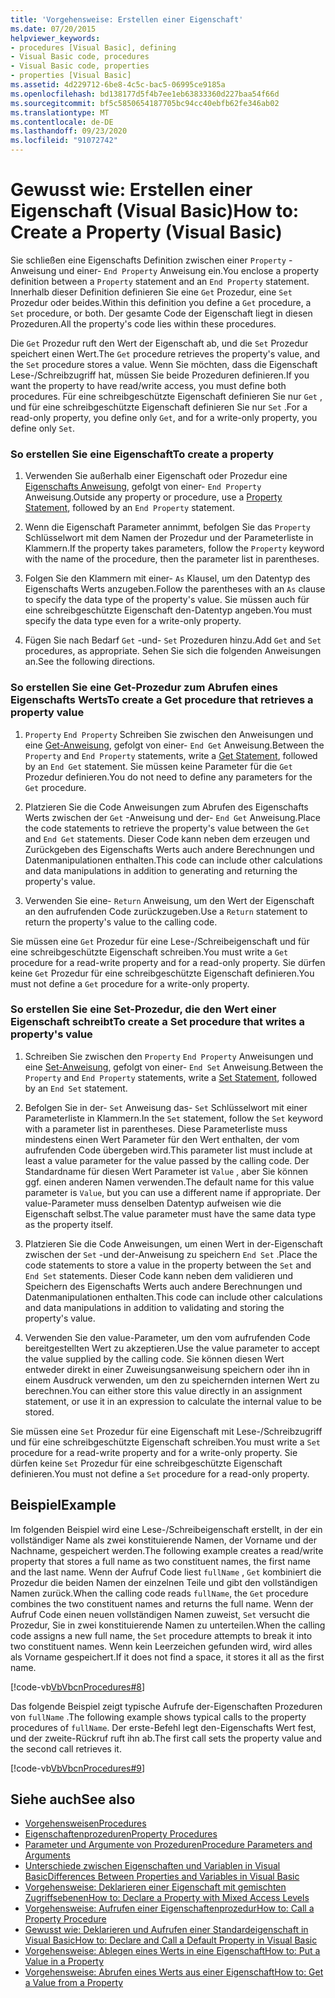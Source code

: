 ```yaml
---
title: 'Vorgehensweise: Erstellen einer Eigenschaft'
ms.date: 07/20/2015
helpviewer_keywords:
- procedures [Visual Basic], defining
- Visual Basic code, procedures
- Visual Basic code, properties
- properties [Visual Basic]
ms.assetid: 4d229712-6be8-4c5c-bac5-06995ce9185a
ms.openlocfilehash: bd138177d5f4b7ee1eb63833360d227baa54f66d
ms.sourcegitcommit: bf5c5850654187705bc94cc40ebfb62fe346ab02
ms.translationtype: MT
ms.contentlocale: de-DE
ms.lasthandoff: 09/23/2020
ms.locfileid: "91072742"
---
```

# <a name="how-to-create-a-property-visual-basic"></a><span data-ttu-id="6ea5a-102">Gewusst wie: Erstellen einer Eigenschaft (Visual Basic)</span><span class="sxs-lookup"><span data-stu-id="6ea5a-102">How to: Create a Property (Visual Basic)</span></span>

<span data-ttu-id="6ea5a-103">Sie schließen eine Eigenschafts Definition zwischen einer `Property` -Anweisung und einer- `End Property` Anweisung ein.</span><span class="sxs-lookup"><span data-stu-id="6ea5a-103">You enclose a property definition between a `Property` statement and an `End Property` statement.</span></span> <span data-ttu-id="6ea5a-104">Innerhalb dieser Definition definieren Sie eine `Get` Prozedur, eine `Set` Prozedur oder beides.</span><span class="sxs-lookup"><span data-stu-id="6ea5a-104">Within this definition you define a `Get` procedure, a `Set` procedure, or both.</span></span> <span data-ttu-id="6ea5a-105">Der gesamte Code der Eigenschaft liegt in diesen Prozeduren.</span><span class="sxs-lookup"><span data-stu-id="6ea5a-105">All the property's code lies within these procedures.</span></span>  
  
 <span data-ttu-id="6ea5a-106">Die `Get` Prozedur ruft den Wert der Eigenschaft ab, und die `Set` Prozedur speichert einen Wert.</span><span class="sxs-lookup"><span data-stu-id="6ea5a-106">The `Get` procedure retrieves the property's value, and the `Set` procedure stores a value.</span></span> <span data-ttu-id="6ea5a-107">Wenn Sie möchten, dass die Eigenschaft Lese-/Schreibzugriff hat, müssen Sie beide Prozeduren definieren.</span><span class="sxs-lookup"><span data-stu-id="6ea5a-107">If you want the property to have read/write access, you must define both procedures.</span></span> <span data-ttu-id="6ea5a-108">Für eine schreibgeschützte Eigenschaft definieren Sie nur `Get` , und für eine schreibgeschützte Eigenschaft definieren Sie nur `Set` .</span><span class="sxs-lookup"><span data-stu-id="6ea5a-108">For a read-only property, you define only `Get`, and for a write-only property, you define only `Set`.</span></span>  
  
### <a name="to-create-a-property"></a><span data-ttu-id="6ea5a-109">So erstellen Sie eine Eigenschaft</span><span class="sxs-lookup"><span data-stu-id="6ea5a-109">To create a property</span></span>  
  
1. <span data-ttu-id="6ea5a-110">Verwenden Sie außerhalb einer Eigenschaft oder Prozedur eine [Eigenschafts Anweisung](../../../language-reference/statements/property-statement.md), gefolgt von einer- `End Property` Anweisung.</span><span class="sxs-lookup"><span data-stu-id="6ea5a-110">Outside any property or procedure, use a [Property Statement](../../../language-reference/statements/property-statement.md), followed by an `End Property` statement.</span></span>  
  
2. <span data-ttu-id="6ea5a-111">Wenn die Eigenschaft Parameter annimmt, befolgen Sie das `Property` Schlüsselwort mit dem Namen der Prozedur und der Parameterliste in Klammern.</span><span class="sxs-lookup"><span data-stu-id="6ea5a-111">If the property takes parameters, follow the `Property` keyword with the name of the procedure, then the parameter list in parentheses.</span></span>  
  
3. <span data-ttu-id="6ea5a-112">Folgen Sie den Klammern mit einer- `As` Klausel, um den Datentyp des Eigenschafts Werts anzugeben.</span><span class="sxs-lookup"><span data-stu-id="6ea5a-112">Follow the parentheses with an `As` clause to specify the data type of the property's value.</span></span> <span data-ttu-id="6ea5a-113">Sie müssen auch für eine schreibgeschützte Eigenschaft den-Datentyp angeben.</span><span class="sxs-lookup"><span data-stu-id="6ea5a-113">You must specify the data type even for a write-only property.</span></span>  
  
4. <span data-ttu-id="6ea5a-114">Fügen Sie nach Bedarf `Get` -und- `Set` Prozeduren hinzu.</span><span class="sxs-lookup"><span data-stu-id="6ea5a-114">Add `Get` and `Set` procedures, as appropriate.</span></span> <span data-ttu-id="6ea5a-115">Sehen Sie sich die folgenden Anweisungen an.</span><span class="sxs-lookup"><span data-stu-id="6ea5a-115">See the following directions.</span></span>  
  
### <a name="to-create-a-get-procedure-that-retrieves-a-property-value"></a><span data-ttu-id="6ea5a-116">So erstellen Sie eine Get-Prozedur zum Abrufen eines Eigenschafts Werts</span><span class="sxs-lookup"><span data-stu-id="6ea5a-116">To create a Get procedure that retrieves a property value</span></span>  
  
1. <span data-ttu-id="6ea5a-117">`Property` `End Property` Schreiben Sie zwischen den Anweisungen und eine [Get-Anweisung](../../../language-reference/statements/get-statement.md), gefolgt von einer- `End Get` Anweisung.</span><span class="sxs-lookup"><span data-stu-id="6ea5a-117">Between the `Property` and `End Property` statements, write a [Get Statement](../../../language-reference/statements/get-statement.md), followed by an `End Get` statement.</span></span> <span data-ttu-id="6ea5a-118">Sie müssen keine Parameter für die `Get` Prozedur definieren.</span><span class="sxs-lookup"><span data-stu-id="6ea5a-118">You do not need to define any parameters for the `Get` procedure.</span></span>  
  
2. <span data-ttu-id="6ea5a-119">Platzieren Sie die Code Anweisungen zum Abrufen des Eigenschafts Werts zwischen der `Get` -Anweisung und der- `End Get` Anweisung.</span><span class="sxs-lookup"><span data-stu-id="6ea5a-119">Place the code statements to retrieve the property's value between the `Get` and `End Get` statements.</span></span> <span data-ttu-id="6ea5a-120">Dieser Code kann neben dem erzeugen und Zurückgeben des Eigenschafts Werts auch andere Berechnungen und Datenmanipulationen enthalten.</span><span class="sxs-lookup"><span data-stu-id="6ea5a-120">This code can include other calculations and data manipulations in addition to generating and returning the property's value.</span></span>  
  
3. <span data-ttu-id="6ea5a-121">Verwenden Sie eine- `Return` Anweisung, um den Wert der Eigenschaft an den aufrufenden Code zurückzugeben.</span><span class="sxs-lookup"><span data-stu-id="6ea5a-121">Use a `Return` statement to return the property's value to the calling code.</span></span>  
  
 <span data-ttu-id="6ea5a-122">Sie müssen eine `Get` Prozedur für eine Lese-/Schreibeigenschaft und für eine schreibgeschützte Eigenschaft schreiben.</span><span class="sxs-lookup"><span data-stu-id="6ea5a-122">You must write a `Get` procedure for a read-write property and for a read-only property.</span></span> <span data-ttu-id="6ea5a-123">Sie dürfen keine `Get` Prozedur für eine schreibgeschützte Eigenschaft definieren.</span><span class="sxs-lookup"><span data-stu-id="6ea5a-123">You must not define a `Get` procedure for a write-only property.</span></span>  
  
### <a name="to-create-a-set-procedure-that-writes-a-propertys-value"></a><span data-ttu-id="6ea5a-124">So erstellen Sie eine Set-Prozedur, die den Wert einer Eigenschaft schreibt</span><span class="sxs-lookup"><span data-stu-id="6ea5a-124">To create a Set procedure that writes a property's value</span></span>  
  
1. <span data-ttu-id="6ea5a-125">Schreiben Sie zwischen den `Property` `End Property` Anweisungen und eine [Set-Anweisung](../../../language-reference/statements/set-statement.md), gefolgt von einer- `End Set` Anweisung.</span><span class="sxs-lookup"><span data-stu-id="6ea5a-125">Between the `Property` and `End Property` statements, write a [Set Statement](../../../language-reference/statements/set-statement.md), followed by an `End Set` statement.</span></span>  
  
2. <span data-ttu-id="6ea5a-126">Befolgen Sie in der- `Set` Anweisung das- `Set` Schlüsselwort mit einer Parameterliste in Klammern.</span><span class="sxs-lookup"><span data-stu-id="6ea5a-126">In the `Set` statement, follow the `Set` keyword with a parameter list in parentheses.</span></span> <span data-ttu-id="6ea5a-127">Diese Parameterliste muss mindestens einen Wert Parameter für den Wert enthalten, der vom aufrufenden Code übergeben wird.</span><span class="sxs-lookup"><span data-stu-id="6ea5a-127">This parameter list must include at least a value parameter for the value passed by the calling code.</span></span> <span data-ttu-id="6ea5a-128">Der Standardname für diesen Wert Parameter ist `Value` , aber Sie können ggf. einen anderen Namen verwenden.</span><span class="sxs-lookup"><span data-stu-id="6ea5a-128">The default name for this value parameter is `Value`, but you can use a different name if appropriate.</span></span> <span data-ttu-id="6ea5a-129">Der value-Parameter muss denselben Datentyp aufweisen wie die Eigenschaft selbst.</span><span class="sxs-lookup"><span data-stu-id="6ea5a-129">The value parameter must have the same data type as the property itself.</span></span>  
  
3. <span data-ttu-id="6ea5a-130">Platzieren Sie die Code Anweisungen, um einen Wert in der-Eigenschaft zwischen der `Set` -und der-Anweisung zu speichern `End Set` .</span><span class="sxs-lookup"><span data-stu-id="6ea5a-130">Place the code statements to store a value in the property between the `Set` and `End Set` statements.</span></span> <span data-ttu-id="6ea5a-131">Dieser Code kann neben dem validieren und Speichern des Eigenschafts Werts auch andere Berechnungen und Datenmanipulationen enthalten.</span><span class="sxs-lookup"><span data-stu-id="6ea5a-131">This code can include other calculations and data manipulations in addition to validating and storing the property's value.</span></span>  
  
4. <span data-ttu-id="6ea5a-132">Verwenden Sie den value-Parameter, um den vom aufrufenden Code bereitgestellten Wert zu akzeptieren.</span><span class="sxs-lookup"><span data-stu-id="6ea5a-132">Use the value parameter to accept the value supplied by the calling code.</span></span> <span data-ttu-id="6ea5a-133">Sie können diesen Wert entweder direkt in einer Zuweisungsanweisung speichern oder ihn in einem Ausdruck verwenden, um den zu speichernden internen Wert zu berechnen.</span><span class="sxs-lookup"><span data-stu-id="6ea5a-133">You can either store this value directly in an assignment statement, or use it in an expression to calculate the internal value to be stored.</span></span>  
  
 <span data-ttu-id="6ea5a-134">Sie müssen eine `Set` Prozedur für eine Eigenschaft mit Lese-/Schreibzugriff und für eine schreibgeschützte Eigenschaft schreiben.</span><span class="sxs-lookup"><span data-stu-id="6ea5a-134">You must write a `Set` procedure for a read-write property and for a write-only property.</span></span> <span data-ttu-id="6ea5a-135">Sie dürfen keine `Set` Prozedur für eine schreibgeschützte Eigenschaft definieren.</span><span class="sxs-lookup"><span data-stu-id="6ea5a-135">You must not define a `Set` procedure for a read-only property.</span></span>  
  
## <a name="example"></a><span data-ttu-id="6ea5a-136">Beispiel</span><span class="sxs-lookup"><span data-stu-id="6ea5a-136">Example</span></span>  

 <span data-ttu-id="6ea5a-137">Im folgenden Beispiel wird eine Lese-/Schreibeigenschaft erstellt, in der ein vollständiger Name als zwei konstituierende Namen, der Vorname und der Nachname, gespeichert werden.</span><span class="sxs-lookup"><span data-stu-id="6ea5a-137">The following example creates a read/write property that stores a full name as two constituent names, the first name and the last name.</span></span> <span data-ttu-id="6ea5a-138">Wenn der Aufruf Code liest `fullName` , `Get` kombiniert die Prozedur die beiden Namen der einzelnen Teile und gibt den vollständigen Namen zurück.</span><span class="sxs-lookup"><span data-stu-id="6ea5a-138">When the calling code reads `fullName`, the `Get` procedure combines the two constituent names and returns the full name.</span></span> <span data-ttu-id="6ea5a-139">Wenn der Aufruf Code einen neuen vollständigen Namen zuweist, `Set` versucht die Prozedur, Sie in zwei konstituierende Namen zu unterteilen.</span><span class="sxs-lookup"><span data-stu-id="6ea5a-139">When the calling code assigns a new full name, the `Set` procedure attempts to break it into two constituent names.</span></span> <span data-ttu-id="6ea5a-140">Wenn kein Leerzeichen gefunden wird, wird alles als Vorname gespeichert.</span><span class="sxs-lookup"><span data-stu-id="6ea5a-140">If it does not find a space, it stores it all as the first name.</span></span>  
  
 [!code-vb[VbVbcnProcedures#8](~/samples/snippets/visualbasic/VS_Snippets_VBCSharp/VbVbcnProcedures/VB/Class1.vb#8)]  
  
 <span data-ttu-id="6ea5a-141">Das folgende Beispiel zeigt typische Aufrufe der-Eigenschaften Prozeduren von `fullName` .</span><span class="sxs-lookup"><span data-stu-id="6ea5a-141">The following example shows typical calls to the property procedures of `fullName`.</span></span> <span data-ttu-id="6ea5a-142">Der erste-Befehl legt den-Eigenschafts Wert fest, und der zweite-Rückruf ruft ihn ab.</span><span class="sxs-lookup"><span data-stu-id="6ea5a-142">The first call sets the property value and the second call retrieves it.</span></span>  
  
 [!code-vb[VbVbcnProcedures#9](~/samples/snippets/visualbasic/VS_Snippets_VBCSharp/VbVbcnProcedures/VB/Class1.vb#9)]  
  
## <a name="see-also"></a><span data-ttu-id="6ea5a-143">Siehe auch</span><span class="sxs-lookup"><span data-stu-id="6ea5a-143">See also</span></span>

- [<span data-ttu-id="6ea5a-144">Vorgehensweisen</span><span class="sxs-lookup"><span data-stu-id="6ea5a-144">Procedures</span></span>](./index.md)
- [<span data-ttu-id="6ea5a-145">Eigenschaftenprozeduren</span><span class="sxs-lookup"><span data-stu-id="6ea5a-145">Property Procedures</span></span>](./property-procedures.md)
- [<span data-ttu-id="6ea5a-146">Parameter und Argumente von Prozeduren</span><span class="sxs-lookup"><span data-stu-id="6ea5a-146">Procedure Parameters and Arguments</span></span>](./procedure-parameters-and-arguments.md)
- [<span data-ttu-id="6ea5a-147">Unterschiede zwischen Eigenschaften und Variablen in Visual Basic</span><span class="sxs-lookup"><span data-stu-id="6ea5a-147">Differences Between Properties and Variables in Visual Basic</span></span>](./differences-between-properties-and-variables.md)
- [<span data-ttu-id="6ea5a-148">Vorgehensweise: Deklarieren einer Eigenschaft mit gemischten Zugriffsebenen</span><span class="sxs-lookup"><span data-stu-id="6ea5a-148">How to: Declare a Property with Mixed Access Levels</span></span>](./how-to-declare-a-property-with-mixed-access-levels.md)
- [<span data-ttu-id="6ea5a-149">Vorgehensweise: Aufrufen einer Eigenschaftenprozedur</span><span class="sxs-lookup"><span data-stu-id="6ea5a-149">How to: Call a Property Procedure</span></span>](./how-to-call-a-property-procedure.md)
- [<span data-ttu-id="6ea5a-150">Gewusst wie: Deklarieren und Aufrufen einer Standardeigenschaft in Visual Basic</span><span class="sxs-lookup"><span data-stu-id="6ea5a-150">How to: Declare and Call a Default Property in Visual Basic</span></span>](./how-to-declare-and-call-a-default-property.md)
- [<span data-ttu-id="6ea5a-151">Vorgehensweise: Ablegen eines Werts in eine Eigenschaft</span><span class="sxs-lookup"><span data-stu-id="6ea5a-151">How to: Put a Value in a Property</span></span>](./how-to-put-a-value-in-a-property.md)
- [<span data-ttu-id="6ea5a-152">Vorgehensweise: Abrufen eines Werts aus einer Eigenschaft</span><span class="sxs-lookup"><span data-stu-id="6ea5a-152">How to: Get a Value from a Property</span></span>](./how-to-get-a-value-from-a-property.md)
